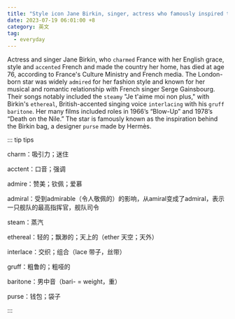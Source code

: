 ```yaml
---
title: "Style icon Jane Birkin, singer, actress who famously inspired the Birkin bag, dies at 76"
date: 2023-07-19 06:01:00 +8
category: 英文
tag:
  - everyday
---
```


Actress and singer Jane Birkin, who `charmed` France with her English grace, style and `accented` French and made the country her home, has died at age 76, according to France's Culture Ministry and French media. The London-born star was widely `admired` for her fashion style and known for her musical and romantic relationship with French singer Serge Gainsbourg. Their songs notably included the `steamy` "Je t'aime moi non plus," with Birkin's `ethereal`, British-accented singing voice `interlacing` with his `gruff` `baritone`. Her many films included roles in 1966’s “Blow-Up” and 1978’s “Death on the Nile.” The star is famously known as the inspiration behind the Birkin bag, a designer `purse` made by Hermès.

::: tip tips

charm：吸引力；迷住

acctent：口音；强调

admire：赞美；钦佩；爱慕

admiral：受到admirable（令人敬佩的）的影响，从amiral变成了admiral，表示一只舰队的最高指挥官，舰队司令

steam：蒸汽

ethereal：轻的；飘渺的；天上的（ether 天空；天外）

interlace：交织；组合（lace 带子，丝带）

gruff：粗鲁的；粗哑的

baritone：男中音（bari- = weight，重）

purse：钱包；袋子

:::
